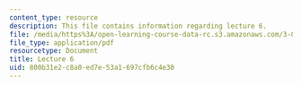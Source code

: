 ```yaml
---
content_type: resource
description: This file contains information regarding lecture 6.
file: /media/https%3A/open-learning-course-data-rc.s3.amazonaws.com/3-024-electronic-optical-and-magnetic-properties-of-materials-spring-2013/800b31e2c8a0ed7e53a1697cfb6c4e30_MIT3_024S13_2012lec6.pdf
file_type: application/pdf
resourcetype: Document
title: Lecture 6
uid: 800b31e2-c8a0-ed7e-53a1-697cfb6c4e30
---
```

